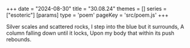 +++
date = "2024-08-30"
title = "30.08.24"
themes = []
series = ["esoteric"]
[params]
  type = 'poem'
  pageKey = 'src/poem.js'
+++

Silver scales and scattered rocks,
I step into the blue but it surrounds,
A column falling down until it locks,
Upon my body that within its push rebounds.

